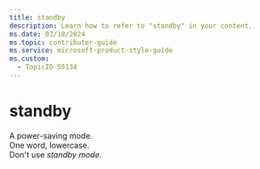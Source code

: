 ```yaml
---
title: standby
description: Learn how to refer to "standby" in your content.
ms.date: 03/18/2024
ms.topic: contributor-guide
ms.service: microsoft-product-style-guide
ms.custom:
  - TopicID 55134
---
```



# standby

A power-saving mode.  
One word, lowercase.  
Don't use *standby mode.*

